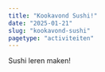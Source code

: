 ```yaml
---
title: "Kookavond Sushi!"
date: "2025-01-21"
slug: "kookavond-sushi"
pagetype: "activiteiten"
---
```


Sushi leren maken!